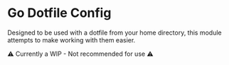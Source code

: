 # Go Dotfile Config

Designed to be used with a dotfile from your home directory, this module attempts to make working
with them easier.

:warning: Currently a WIP - Not recommended for use :warning:
